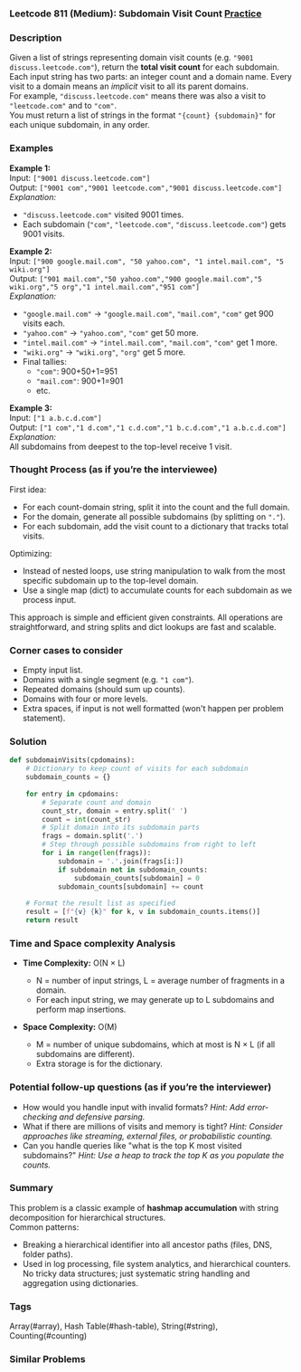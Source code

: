 ### Leetcode 811 (Medium): Subdomain Visit Count [Practice](https://leetcode.com/problems/subdomain-visit-count)

### Description  
Given a list of strings representing domain visit counts (e.g. `"9001 discuss.leetcode.com"`), return the **total visit count** for each subdomain.  
Each input string has two parts: an integer count and a domain name. Every visit to a domain means an *implicit* visit to all its parent domains.  
For example, `"discuss.leetcode.com"` means there was also a visit to `"leetcode.com"` and to `"com"`.  
You must return a list of strings in the format `"{count} {subdomain}"` for each unique subdomain, in any order.

### Examples  

**Example 1:**  
Input: `["9001 discuss.leetcode.com"]`  
Output: `["9001 com","9001 leetcode.com","9001 discuss.leetcode.com"]`  
*Explanation:*
- `"discuss.leetcode.com"` visited 9001 times.  
- Each subdomain (`"com"`, `"leetcode.com"`, `"discuss.leetcode.com"`) gets 9001 visits.

**Example 2:**  
Input: `["900 google.mail.com", "50 yahoo.com", "1 intel.mail.com", "5 wiki.org"]`  
Output: `["901 mail.com","50 yahoo.com","900 google.mail.com","5 wiki.org","5 org","1 intel.mail.com","951 com"]`  
*Explanation:*
- `"google.mail.com"` → `"google.mail.com"`, `"mail.com"`, `"com"` get 900 visits each.
- `"yahoo.com"` → `"yahoo.com"`, `"com"` get 50 more.
- `"intel.mail.com"` → `"intel.mail.com"`, `"mail.com"`, `"com"` get 1 more.
- `"wiki.org"` → `"wiki.org"`, `"org"` get 5 more.
- Final tallies:
  - `"com"`: 900+50+1=951
  - `"mail.com"`: 900+1=901
  - etc.

**Example 3:**  
Input: `["1 a.b.c.d.com"]`  
Output: `["1 com","1 d.com","1 c.d.com","1 b.c.d.com","1 a.b.c.d.com"]`  
*Explanation:*  
All subdomains from deepest to the top-level receive 1 visit.

### Thought Process (as if you’re the interviewee)  
First idea:  
- For each count-domain string, split it into the count and the full domain.  
- For the domain, generate all possible subdomains (by splitting on `"."`).  
- For each subdomain, add the visit count to a dictionary that tracks total visits.

Optimizing:  
- Instead of nested loops, use string manipulation to walk from the most specific subdomain up to the top-level domain.
- Use a single map (dict) to accumulate counts for each subdomain as we process input.

This approach is simple and efficient given constraints. All operations are straightforward, and string splits and dict lookups are fast and scalable.

### Corner cases to consider  
- Empty input list.
- Domains with a single segment (e.g. `"1 com"`).
- Repeated domains (should sum up counts).
- Domains with four or more levels.
- Extra spaces, if input is not well formatted (won't happen per problem statement).

### Solution

```python
def subdomainVisits(cpdomains):
    # Dictionary to keep count of visits for each subdomain
    subdomain_counts = {}
    
    for entry in cpdomains:
        # Separate count and domain
        count_str, domain = entry.split(' ')
        count = int(count_str)
        # Split domain into its subdomain parts
        frags = domain.split('.')
        # Step through possible subdomains from right to left
        for i in range(len(frags)):
            subdomain = '.'.join(frags[i:])
            if subdomain not in subdomain_counts:
                subdomain_counts[subdomain] = 0
            subdomain_counts[subdomain] += count
    
    # Format the result list as specified
    result = [f"{v} {k}" for k, v in subdomain_counts.items()]
    return result
```

### Time and Space complexity Analysis  

- **Time Complexity:** O(N × L)  
  - N = number of input strings, L = average number of fragments in a domain.
  - For each input string, we may generate up to L subdomains and perform map insertions.

- **Space Complexity:** O(M)  
  - M = number of unique subdomains, which at most is N × L (if all subdomains are different).
  - Extra storage is for the dictionary.

### Potential follow-up questions (as if you’re the interviewer)  

- How would you handle input with invalid formats?
  *Hint: Add error-checking and defensive parsing.*
- What if there are millions of visits and memory is tight?
  *Hint: Consider approaches like streaming, external files, or probabilistic counting.*
- Can you handle queries like "what is the top K most visited subdomains?"
  *Hint: Use a heap to track the top K as you populate the counts.*

### Summary
This problem is a classic example of **hashmap accumulation** with string decomposition for hierarchical structures.  
Common patterns:
- Breaking a hierarchical identifier into all ancestor paths (files, DNS, folder paths).
- Used in log processing, file system analytics, and hierarchical counters.
No tricky data structures; just systematic string handling and aggregation using dictionaries.

### Tags
Array(#array), Hash Table(#hash-table), String(#string), Counting(#counting)

### Similar Problems
